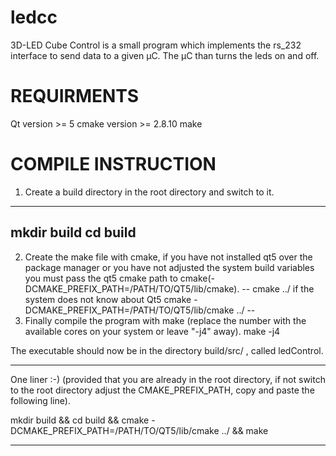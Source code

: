 ledcc
=====

3D-LED Cube Control is a small program which implements the rs_232 interface to send data to a given µC.
The µC than turns the leds on and off.

REQUIRMENTS
=====

Qt version >= 5
cmake version >= 2.8.10
make

COMPILE INSTRUCTION
=====

1) Create a build directory in the root directory and switch to it.
---
mkdir build
cd build
---
2) Create the make file with cmake, if you have not installed qt5 over the package manager
   or you have not adjusted the system build variables you must pass the qt5 cmake path to cmake(-DCMAKE_PREFIX_PATH=/PATH/TO/QT5/lib/cmake).
--
cmake ../
if the system does not know about Qt5
cmake -DCMAKE_PREFIX_PATH=/PATH/TO/QT5/lib/cmake ../
--
3) Finally compile the program with make (replace the number with the available cores on your system or leave "-j4" away).
make -j4

The executable should now be in the directory build/src/ , called ledControl.

---
One liner :-) (provided that you are already in the root directory, if not switch to the root directory
adjust the CMAKE_PREFIX_PATH, copy and paste the following line).

mkdir build && cd build && cmake -DCMAKE_PREFIX_PATH=/PATH/TO/QT5/lib/cmake ../ && make

---
